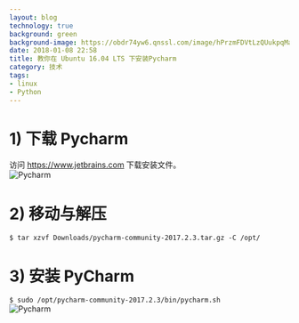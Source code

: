 ```yaml
---
layout: blog
technology: true
background: green
background-image: https://obdr74yw6.qnssl.com/image/hPrzmFDVtLzQUukpqMakDUTKNs3k4HShNeUBgFZz.png
date: 2018-01-08 22:58
title: 教你在 Ubuntu 16.04 LTS 下安装Pycharm
category: 技术
tags:
- linux
- Python
---
```


# 1) 下载 Pycharm 
访问 https://www.jetbrains.com 下载安装文件。  
![Pycharm](https://obdr74yw6.qnssl.com/image/d7Mjof6WWFkhvClS9punDnSgpu09q9v6X6NHBJWo.png)
# 2)  移动与解压
`$ tar xzvf Downloads/pycharm-community-2017.2.3.tar.gz -C /opt/  `  
# 3)  安装 PyCharm
`$ sudo /opt/pycharm-community-2017.2.3/bin/pycharm.sh   `  
![Pycharm](https://obdr74yw6.qnssl.com/image/hPrzmFDVtLzQUukpqMakDUTKNs3k4HShNeUBgFZz.png)